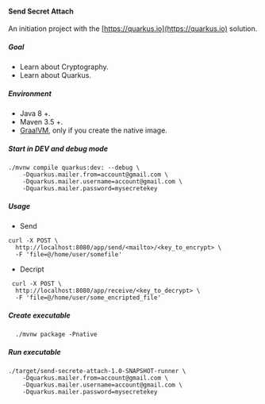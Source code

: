 #### Send Secret Attach

An initiation project with the [https://quarkus.io](https://quarkus.io) solution.

##### Goal
 - Learn about Cryptography.
 - Learn about Quarkus.
 
##### Environment
 - Java 8 +.
 - Maven 3.5 +.
 - [GraalVM](https://www.graalvm.org/), only if you create the native image.

##### Start in DEV and debug mode

```
./mvnw compile quarkus:dev: --debug \
	-Dquarkus.mailer.from=account@gmail.com \
	-Dquarkus.mailer.username=account@gmail.com \
	-Dquarkus.mailer.password=mysecretekey
```
##### Usage  
 - Send

```
curl -X POST \
  http://localhost:8080/app/send/<mailto>/<key_to_encrypt> \
  -F 'file=@/home/user/somefile'
```
 - Decript

``` 
 curl -X POST \
  http://localhost:8080/app/receive/<key_to_decrypt> \
  -F 'file=@/home/user/some_encripted_file'  
```
##### Create executable
``` 
  ./mvnw package -Pnative
```

##### Run executable
```
./target/send-secrete-attach-1.0-SNAPSHOT-runner \
	-Dquarkus.mailer.from=account@gmail.com \
	-Dquarkus.mailer.username=account@gmail.com \
	-Dquarkus.mailer.password=mysecretekey
```
